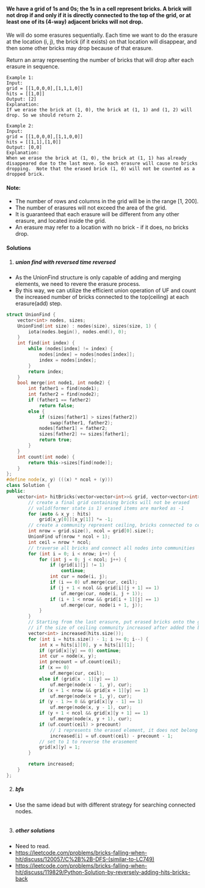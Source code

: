 #### We have a grid of 1s and 0s; the 1s in a cell represent bricks.  A brick will not drop if and only if it is directly connected to the top of the grid, or at least one of its (4-way) adjacent bricks will not drop.

We will do some erasures sequentially. Each time we want to do the erasure at the location (i, j), the brick (if it exists) on that location will disappear, and then some other bricks may drop because of that erasure.

Return an array representing the number of bricks that will drop after each erasure in sequence.

```
Example 1:
Input: 
grid = [[1,0,0,0],[1,1,1,0]]
hits = [[1,0]]
Output: [2]
Explanation: 
If we erase the brick at (1, 0), the brick at (1, 1) and (1, 2) will drop. So we should return 2.

Example 2:
Input: 
grid = [[1,0,0,0],[1,1,0,0]]
hits = [[1,1],[1,0]]
Output: [0,0]
Explanation: 
When we erase the brick at (1, 0), the brick at (1, 1) has already disappeared due to the last move. So each erasure will cause no bricks dropping.  Note that the erased brick (1, 0) will not be counted as a dropped brick.
```

 

#### Note:

-    The number of rows and columns in the grid will be in the range [1, 200].
-    The number of erasures will not exceed the area of the grid.
-    It is guaranteed that each erasure will be different from any other erasure, and located inside the grid.
-    An erasure may refer to a location with no brick - if it does, no bricks drop.


#### Solutions

1. ##### union find with reversed time reversed

- As the UnionFind structure is only capable of adding and merging elements, we need to revere the erasure process.
- By this way, we can utilize the efficient union operation of UF and count the increased number of bricks connected to the top(ceiling) at each erasure(add) step.

```c++
struct UnionFind {
    vector<int> nodes, sizes;
    UnionFind(int size) : nodes(size), sizes(size, 1) {
        iota(nodes.begin(), nodes.end(), 0);
    }
    int find(int index) {
        while (nodes[index] != index) {
            nodes[index] = nodes[nodes[index]];
            index = nodes[index]; 
        }
        return index;
    }
    bool merge(int node1, int node2) {
        int father1 = find(node1);
        int father2 = find(node2);
        if (father1 == father2)
            return false;
        else {
            if (sizes[father1] > sizes[father2])
                swap(father1, father2);
            nodes[father1] = father2;
            sizes[father2] += sizes[father1];
            return true;
        }
    }
    int count(int node) {
        return this->sizes[find(node)];
    }
};
#define node(x, y) (((x) * ncol + (y)))
class Solution {
public:
    vector<int> hitBricks(vector<vector<int>>& grid, vector<vector<int>>& hits) {
        // create a final grid containing bricks will not be erased
        // valid(former state is 1) erased items are marked as -1
        for (auto & x_y : hits)
            grid[x_y[0]][x_y[1]] *= -1;
        // create a community represent ceiling, bricks connected to ceiling will not drop
        int nrow = grid.size(), ncol = grid[0].size();
        UnionFind uf(nrow * ncol + 1);
        int ceil = nrow * ncol;
        // traverse all bricks and connect all nodes into communities
        for (int i = 0; i < nrow; i++) {
            for (int j = 0; j < ncol; j++) {
                if (grid[i][j] != 1)
                    continue;
                int cur = node(i, j);
                if (i == 0) uf.merge(cur, ceil);
                if (j + 1 < ncol && grid[i][j + 1] == 1)
                    uf.merge(cur, node(i, j + 1));
                if (i + 1 < nrow && grid[i + 1][j] == 1)
                    uf.merge(cur, node(i + 1, j));
            }
        }
        // Starting from the last erasure, put erased bricks onto the grid.
        // if the size of ceiling community increased after added the brick, the same number of bricks will fall when this bricks is removed.
        vector<int> increased(hits.size());
        for (int i = hits.size() - 1; i >= 0; i--) {
            int x = hits[i][0], y = hits[i][1];
            if (grid[x][y] == 0) continue;
            int cur = node(x, y);
            int precount = uf.count(ceil);
            if (x == 0)
                uf.merge(cur, ceil);
            else if (grid[x - 1][y] == 1)
                uf.merge(node(x - 1, y), cur);
            if (x + 1 < nrow && grid[x + 1][y] == 1)
                uf.merge(node(x + 1, y), cur);
            if (y - 1 >= 0 && grid[x][y - 1] == 1)
                uf.merge(node(x, y - 1), cur);
            if (y + 1 < ncol && grid[x][y + 1] == 1)
                uf.merge(node(x, y + 1), cur);
            if (uf.count(ceil) > precount)
                // 1 represents the erased element, it does not belong to dropped els
                increased[i] = uf.count(ceil) - precount - 1;
            // set to 1 to reverse the erasement
            grid[x][y] = 1;
        }

        return increased;
    }
};
```

2. ##### bfs

- Use the same idead but with different strategy for searching connected nodes.

```c++

```


3. ##### other solutions

- Need to read.
- https://leetcode.com/problems/bricks-falling-when-hit/discuss/120057/C%2B%2B-DFS-(similar-to-LC749)
- https://leetcode.com/problems/bricks-falling-when-hit/discuss/119829/Python-Solution-by-reversely-adding-hits-bricks-back



